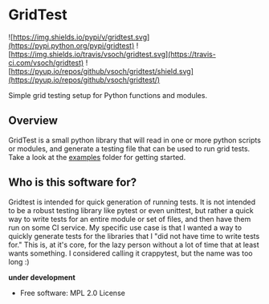 # GridTest

![https://img.shields.io/pypi/v/gridtest.svg](https://pypi.python.org/pypi/gridtest)
![https://img.shields.io/travis/vsoch/gridtest.svg](https://travis-ci.com/vsoch/gridtest)
![https://pyup.io/repos/github/vsoch/gridtest/shield.svg](https://pyup.io/repos/github/vsoch/gridtest/)

Simple grid testing setup for Python functions and modules.

## Overview 

GridTest is a small python library that will read in one or more python
scripts or modules, and generate a testing file that can be used to run grid
tests. Take a look at the [examples](examples) folder 
for getting started.

## Who is this software for?

Gridtest is intended for quick generation of running tests. It is not intended
to be a robust testing library like pytest or even unittest, but rather a quick
way to write tests for an entire module or set of files, and then have them
run on some CI service. My specific use case is that I wanted a way to quickly
generate tests for the libraries that I "did not have time to write tests for."
This is, at it's core, for the lazy person without a lot of time that at least
wants something. I considered calling it crappytest, but the name was too long :)

**under development**

 * Free software: MPL 2.0 License

